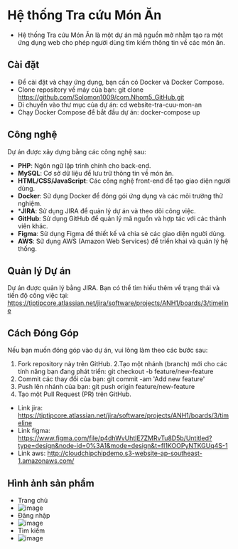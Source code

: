 # Hệ thống Tra cứu Món Ăn
- Hệ thống Tra cứu Món Ăn là một dự án mã nguồn mở nhằm tạo ra một ứng dụng web cho phép người dùng tìm kiếm thông tin về các món ăn.

## Cài đặt
- Để cài đặt và chạy ứng dụng, bạn cần có Docker và Docker Compose.
- Clone repository về máy của bạn: git clone https://github.com/Solomon1009/com.Nhom5_GitHub.git
- Di chuyển vào thư mục của dự án: cd website-tra-cuu-mon-an
- Chạy Docker Compose để bắt đầu dự án: docker-compose up

## Công nghệ
Dự án được xây dựng bằng các công nghệ sau:

- **PHP**: Ngôn ngữ lập trình chính cho back-end.
- **MySQL**: Cơ sở dữ liệu để lưu trữ thông tin về món ăn.
- **HTML/CSS/JavaScript**: Các công nghệ front-end để tạo giao diện người dùng.
- **Docker**: Sử dụng Docker để đóng gói ứng dụng và các môi trường thử nghiệm.
- ***JIRA**: Sử dụng JIRA để quản lý dự án và theo dõi công việc.
- **GitHub**: Sử dụng GitHub để quản lý mã nguồn và hợp tác với các thành viên khác.
- **Figma**: Sử dụng Figma để thiết kế và chia sẻ các giao diện người dùng.
- **AWS**: Sử dụng AWS (Amazon Web Services) để triển khai và quản lý hệ thống.

## Quản lý Dự án
Dự án được quản lý bằng JIRA. Bạn có thể tìm hiểu thêm về trạng thái và tiến độ công việc tại: https://tiptipcore.atlassian.net/jira/software/projects/ANH1/boards/3/timeline

## Cách Đóng Góp
Nếu bạn muốn đóng góp vào dự án, vui lòng làm theo các bước sau:

1. Fork repository này trên GitHub.
2.Tạo một nhánh (branch) mới cho các tính năng bạn đang phát triển: git checkout -b feature/new-feature
3. Commit các thay đổi của bạn: git commit -am 'Add new feature'
4. Push lên nhánh của bạn: git push origin feature/new-feature
5. Tạo một Pull Request (PR) trên GitHub.

- Link jira: https://tiptipcore.atlassian.net/jira/software/projects/ANH1/boards/3/timeline
- Link figma: https://www.figma.com/file/p4dhWvUhtlE7ZMRvTu8D5b/Untitled?type=design&node-id=0%3A1&mode=design&t=fI1KOOPyNTKGUq4S-1
- Link aws: http://cloudchipchipdemo.s3-website-ap-southeast-1.amazonaws.com/
## Hình ảnh sản phẩm 
- Trang chủ
- ![image](https://github.com/Domm2000/VoHoangDung4195_NguyenThiDieuHang4098_HoTrungThai4595_NguyenVietAnh3987_VoDuyThien3516/assets/162945716/5801d036-0122-42e0-92a5-8d51d443ffc7)
- Đăng nhập 
- ![image](https://github.com/Domm2000/VoHoangDung4195_NguyenThiDieuHang4098_HoTrungThai4595_NguyenVietAnh3987_VoDuyThien3516/assets/162945716/5da496af-5429-44f3-ba0f-2d2cd29acd4d)
- Tìm kiếm
- ![image](https://github.com/Domm2000/VoHoangDung4195_NguyenThiDieuHang4098_HoTrungThai4595_NguyenVietAnh3987_VoDuyThien3516/assets/162945716/e856a5e2-d5f4-48db-ad2a-10238b6ad316)
